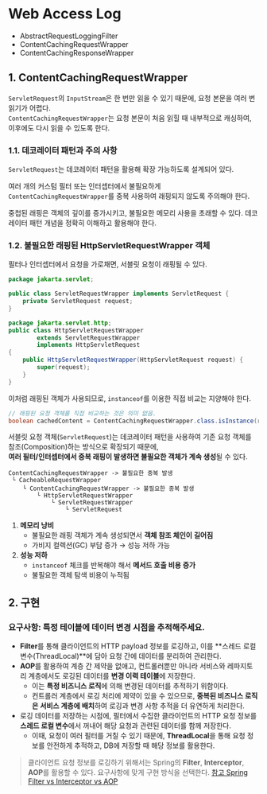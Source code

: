 # Web Access Log

- AbstractRequestLoggingFilter
- ContentCachingRequestWrapper
- ContentCachingResponseWrapper

## 1. ContentCachingRequestWrapper

`ServletRequest`의 `InputStream`은 한 번만 읽을 수 있기 때문에, 요청 본문을 여러 번 읽기가 어렵다.  
`ContentCachingRequestWrapper`는 요청 본문이 처음 읽힐 때 내부적으로 캐싱하여, 이후에도 다시 읽을 수 있도록 한다.

### 1.1. 데코레이터 패턴과 주의 사항

`ServletRequest`는 데코레이터 패턴을 활용해 확장 가능하도록 설계되어 있다.

여러 개의 커스텀 필터 또는 인터셉터에서 불필요하게 `ContentCachingRequestWrapper`를 중복 사용하여 래핑되지 않도록 주의해야 한다.

중첩된 래핑은 객체의 깊이를 증가시키고, 불필요한 메모리 사용을 초래할 수 있다. 데코레이터 패턴 개념을 정확히 이해하고 활용해야 한다.

### 1.2. 불필요한 래핑된 HttpServletRequestWrapper 객체

필터나 인터셉터에서 요청을 가로채면, 서블릿 요청이 래핑될 수 있다.

```java
package jakarta.servlet;

public class ServletRequestWrapper implements ServletRequest {
    private ServletRequest request;
}
```
```java
package jakarta.servlet.http;
public class HttpServletRequestWrapper
        extends ServletRequestWrapper
        implements HttpServletRequest
{
    public HttpServletRequestWrapper(HttpServletRequest request) {
        super(request);
    }
}
```

이처럼 래핑된 객체가 사용되므로, `instanceof`를 이용한 직접 비교는 지양해야 한다.

```java
// 래핑된 요청 객체를 직접 비교하는 것은 의미 없음.
boolean cachedContent = ContentCachingRequestWrapper.class.isInstance(request);
```

서블릿 요청 객체(`ServletRequest`)는 데코레이터 패턴을 사용하여 기존 요청 객체를 참조(Composition)하는 방식으로 확장되기 때문에,  
**여러 필터/인터셉터에서 중복 래핑이 발생하면 불필요한 객체가 계속 생성**될 수 있다.

```text
ContentCachingRequestWrapper -> 불필요한 중복 발생
 └ CacheableRequestWrapper
    └ ContentCachingRequestWrapper -> 불필요한 중복 발생
        └ HttpServletRequestWrapper
            └ ServletRequestWrapper
                └ ServletRequest
```

1. **메모리 낭비**
    - 불필요한 래핑 객체가 계속 생성되면서 **객체 참조 체인이 길어짐**
    - 가비지 컬렉션(GC) 부담 증가 → 성능 저하 가능
2. **성능 저하**
    - `instanceof` 체크를 반복해야 해서 **메서드 호출 비용 증가**
    - 불필요한 객체 탐색 비용이 누적됨

## 2. 구현

### 요구사항: 특정 테이블에 데이터 변경 시점을 추적해주세요.

- **Filter**를 통해 클라이언트의 HTTP payload 정보를 로깅하고, 이를 **스레드 로컬 변수(ThreadLocal)**에 담아 요청 간에 데이터를 분리하여 관리한다.
- **AOP**를 활용하여 계층 간 제약을 없애고, 컨트롤러뿐만 아니라 서비스와 레파지토리 계층에서도 로깅된 데이터를 **변경 이력 테이블**에 저장한다.
    - 이는 **특정 비즈니스 로직**에 의해 변경된 데이터를 추적하기 위함이다.
    - 컨트롤러 계층에서 로깅 처리에 제약이 있을 수 있으므로, **중복된 비즈니스 로직은 서비스 계층에 배치**하여 로깅과 변경 사항 추적을 더 유연하게 처리한다.
- 로깅 데이터를 저장하는 시점에, 필터에서 수집한 클라이언트의 HTTP 요청 정보를 **스레드 로컬 변수**에서 꺼내어 해당 요청과 관련된 데이터를 함께 저장한다.
    - 이때, 요청이 여러 필터를 거칠 수 있기 때문에, **ThreadLocal**을 통해 요청 정보를 안전하게 추적하고, DB에 저장할 때 해당 정보를 활용한다.


> 클라이언트 요청 정보를 로깅하기 위해서는 Spring의 **Filter**, **Interceptor**, **AOP**를 활용할 수 있다. 요구사항에 맞게 구현 방식을 선택한다. [참고 Spring Filter vs Interceptor vs AOP](docs/spring-filter-interceptor-aop.md)
